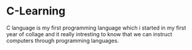 # C-Learning
C language is my first programming language which i started in my first year of collage and it really intresting to know that we can instruct computers through programming languages.
